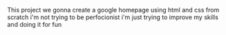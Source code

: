 This project we gonna create a google homepage using html and css from scratch i'm not trying to be perfocionist i'm just trying to improve my skills and doing it for fun